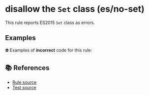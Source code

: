 # disallow the `Set` class (es/no-set)

This rule reports ES2015 `Set` class as errors.

## Examples

⛔ Examples of **incorrect** code for this rule:

<eslint-playground type="bad" code="/*eslint es/no-set: error */
let set = new Set()
" />

## 📚 References

- [Rule source](https://github.com/mysticatea/eslint-plugin-es/blob/v1.3.2/lib/rules/no-set.js)
- [Test source](https://github.com/mysticatea/eslint-plugin-es/blob/v1.3.2/tests/lib/rules/no-set.js)
